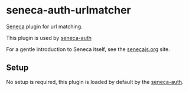 seneca-auth-urlmatcher
========================

[Seneca](http://senecajs.org) plugin for url matching.


This plugin is used by [seneca-auth](https://www.npmjs.com/package/seneca-auth)

For a gentle introduction to Seneca itself, see the [senecajs.org](http://senecajs.org) site.

## Setup

No setup is required, this plugin is loaded by default by the [seneca-auth](https://www.npmjs.com/package/seneca-auth).